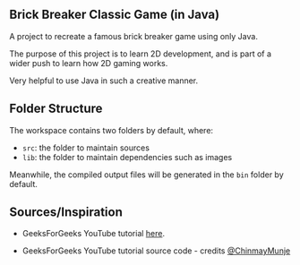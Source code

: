 ## Brick Breaker Classic Game (in Java)

A project to recreate a famous brick breaker game using only Java.

The purpose of this project is to learn 2D development, and is part of a wider push to learn how 2D gaming works.

Very helpful to use Java in such a creative manner.

## Folder Structure

The workspace contains two folders by default, where:

- `src`: the folder to maintain sources
- `lib`: the folder to maintain dependencies such as images

Meanwhile, the compiled output files will be generated in the `bin` folder by default.

## Sources/Inspiration

- GeeksForGeeks YouTube tutorial [here](https://www.youtube.com/watch?v=KED9ZTO4mhg).

- GeeksForGeeks YouTube tutorial source code - credits [@ChinmayMunje](https://github.com/ChinmayMunje/Brick-Breaker-Game) 
